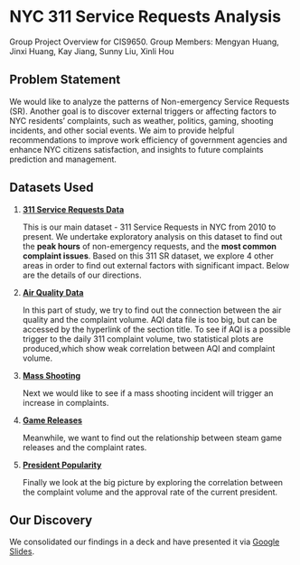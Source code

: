 # NYC 311 Service Requests Analysis

Group Project Overview for CIS9650.
Group Members: Mengyan Huang, Jinxi Huang, Kay Jiang, Sunny Liu, Xinli Hou

## Problem Statement
We would like to analyze the patterns of Non-emergency Service Requests (SR). Another goal is to discover external triggers or affecting factors to NYC residents’ complaints, such as weather, politics, gaming, shooting incidents, and other social events. We aim to provide helpful recommendations to improve work efficiency of government agencies and enhance NYC citizens satisfaction, and insights to future complaints prediction and management. 

## Datasets Used
1. **[311 Service Requests Data](https://data.cityofnewyork.us/Social-Services/311-Service-Requests-from-2010-to-Present/erm2-nwe9)**

	This is our main dataset - 311 Service Requests in NYC from 2010 to present. We undertake exploratory analysis on this dataset to find out the **peak hours** of non-emergency requests, and the **most common complaint issues**.
Based on this 311 SR dataset, we explore 4 other areas in order to find out external factors with significant impact. Below are the details of our directions.

2. **[Air Quality Data](https://aqs.epa.gov/aqsweb/airdata/download_files.html)**

	In this part of study, we try to find out the connection between the air quality and the complaint volume.  AQI data file is too big, but can be accessed by the hyperlink of the section title. To see if AQI is a possible trigger to the daily 311 complaint volume, two statistical plots are produced,which show weak correlation between AQI and complaint volume.

3. **[Mass Shooting](https://www.motherjones.com/politics/2012/12/mass-shootings-mother-jones-full-data/ )**

	Next we would like to see if a mass shooting incident will trigger an increase in complaints.

4. **[Game Releases](https://www.kaggle.com/nikdavis/steam-store-games)**

	Meanwhile, we want to find out the relationship between steam game releases and the complaint rates.

5. **[President Popularity](https://www.kaggle.com/vkat72293/presidential-approval-ratings)**

	Finally we look at the big picture by exploring the correlation between the complaint volume and the approval rate of the current president. 


## Our Discovery

We consolidated our findings in a deck and have presented it via [Google Slides](https://docs.google.com/presentation/d/1en7uFHJYv60zOgmxJKyNdhBjIxUAko3qAfyzLncFQOc/edit?usp=sharing).
